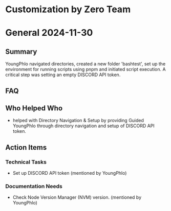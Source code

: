 # Customization by Zero Team

# General 2024-11-30

## Summary
YoungPhlo navigated directories, created a new folder 'bashtest', set up the environment for running scripts using pnpm and initiated script execution. A critical step was setting an empty DISCORD API token.

## FAQ


## Who Helped Who
-  helped  with Directory Navigation & Setup by providing Guided YoungPhlo through directory navigation and setup of DISCORD API token.

## Action Items

### Technical Tasks
- Set up DISCORD API token (mentioned by YoungPhlo)

### Documentation Needs
- Check Node Version Manager (NVM) version. (mentioned by YoungPhlo)